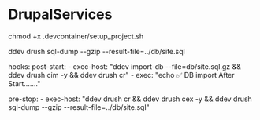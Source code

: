# DrupalServices
chmod +x .devcontainer/setup_project.sh


ddev drush sql-dump --gzip --result-file=../db/site.sql

hooks:
  post-start:
    - exec-host: "ddev import-db --file=db/site.sql.gz  && ddev drush cim -y && ddev drush cr"
    - exec: "echo ✅ DB import After Start......."

  pre-stop:
     - exec-host: "ddev drush cr && ddev drush cex -y && ddev drush sql-dump --gzip --result-file=../db/site.sql"  


